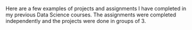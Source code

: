 Here are a few examples of projects and assignments I have completed in my previous Data Science courses. The assignments were completed independently and the projects were done in groups of 3.
